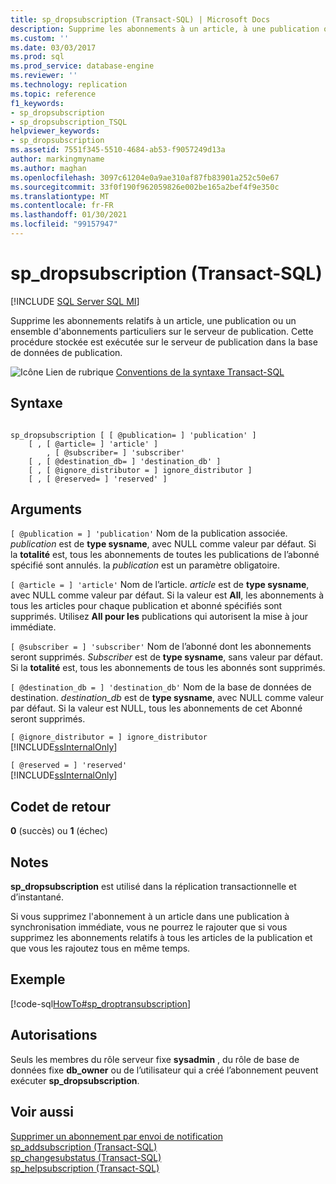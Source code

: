 ```yaml
---
title: sp_dropsubscription (Transact-SQL) | Microsoft Docs
description: Supprime les abonnements à un article, à une publication ou à des abonnements sur le serveur de publication. Cette procédure stockée s’exécute sur le serveur de publication de la base de données de publication.
ms.custom: ''
ms.date: 03/03/2017
ms.prod: sql
ms.prod_service: database-engine
ms.reviewer: ''
ms.technology: replication
ms.topic: reference
f1_keywords:
- sp_dropsubscription
- sp_dropsubscription_TSQL
helpviewer_keywords:
- sp_dropsubscription
ms.assetid: 7551f345-5510-4684-ab53-f9057249d13a
author: markingmyname
ms.author: maghan
ms.openlocfilehash: 3097c61204e0a9ae310af87fb83901a252c50e67
ms.sourcegitcommit: 33f0f190f962059826e002be165a2bef4f9e350c
ms.translationtype: MT
ms.contentlocale: fr-FR
ms.lasthandoff: 01/30/2021
ms.locfileid: "99157947"
---
```

# <a name="sp_dropsubscription-transact-sql"></a>sp_dropsubscription (Transact-SQL)
[!INCLUDE [SQL Server SQL MI](../../includes/applies-to-version/sql-asdbmi.md)]

  Supprime les abonnements relatifs à un article, une publication ou un ensemble d'abonnements particuliers sur le serveur de publication. Cette procédure stockée est exécutée sur le serveur de publication dans la base de données de publication.  
  
 ![Icône Lien de rubrique](../../database-engine/configure-windows/media/topic-link.gif "Icône du lien de rubrique") [Conventions de la syntaxe Transact-SQL](../../t-sql/language-elements/transact-sql-syntax-conventions-transact-sql.md)  
  
## <a name="syntax"></a>Syntaxe  
  
```  
  
sp_dropsubscription [ [ @publication= ] 'publication' ]  
    [ , [ @article= ] 'article' ]  
        , [ @subscriber= ] 'subscriber'  
    [ , [ @destination_db= ] 'destination_db' ]  
    [ , [ @ignore_distributor = ] ignore_distributor ]  
    [ , [ @reserved= ] 'reserved' ]  
```  
  
## <a name="arguments"></a>Arguments  
`[ @publication = ] 'publication'` Nom de la publication associée. *publication* est de **type sysname**, avec NULL comme valeur par défaut. Si la **totalité** est, tous les abonnements de toutes les publications de l’abonné spécifié sont annulés. la *publication* est un paramètre obligatoire.  
  
`[ @article = ] 'article'` Nom de l’article. *article* est de **type sysname**, avec NULL comme valeur par défaut. Si la valeur est **All**, les abonnements à tous les articles pour chaque publication et abonné spécifiés sont supprimés. Utilisez **All pour les** publications qui autorisent la mise à jour immédiate.  
  
`[ @subscriber = ] 'subscriber'` Nom de l’abonné dont les abonnements seront supprimés. *Subscriber* est de **type sysname**, sans valeur par défaut. Si la **totalité** est, tous les abonnements de tous les abonnés sont supprimés.  
  
`[ @destination_db = ] 'destination_db'` Nom de la base de données de destination. *destination_db* est de **type sysname**, avec NULL comme valeur par défaut. Si la valeur est NULL, tous les abonnements de cet Abonné seront supprimés.  
  
`[ @ignore_distributor = ] ignore_distributor`  
 [!INCLUDE[ssInternalOnly](../../includes/ssinternalonly-md.md)]  
  
`[ @reserved = ] 'reserved'`  
 [!INCLUDE[ssInternalOnly](../../includes/ssinternalonly-md.md)]  
  
## <a name="return-code-values"></a>Codet de retour  
 **0** (succès) ou **1** (échec)  
  
## <a name="remarks"></a>Notes  
 **sp_dropsubscription** est utilisé dans la réplication transactionnelle et d’instantané.  
  
 Si vous supprimez l'abonnement à un article dans une publication à synchronisation immédiate, vous ne pourrez le rajouter que si vous supprimez les abonnements relatifs à tous les articles de la publication et que vous les rajoutez tous en même temps.  
  
## <a name="example"></a>Exemple  
 [!code-sql[HowTo#sp_droptransubscription](../../relational-databases/replication/codesnippet/tsql/sp-dropsubscription-tran_1.sql)]  
  
## <a name="permissions"></a>Autorisations  
 Seuls les membres du rôle serveur fixe **sysadmin** , du rôle de base de données fixe **db_owner** ou de l’utilisateur qui a créé l’abonnement peuvent exécuter **sp_dropsubscription**.  
  
## <a name="see-also"></a>Voir aussi  
 [Supprimer un abonnement par envoi de notification](../../relational-databases/replication/delete-a-push-subscription.md)   
 [sp_addsubscription &#40;Transact-SQL&#41;](../../relational-databases/system-stored-procedures/sp-addsubscription-transact-sql.md)   
 [sp_changesubstatus &#40;Transact-SQL&#41;](../../relational-databases/system-stored-procedures/sp-changesubstatus-transact-sql.md)   
 [sp_helpsubscription &#40;Transact-SQL&#41;](../../relational-databases/system-stored-procedures/sp-helpsubscription-transact-sql.md)  
  
  
